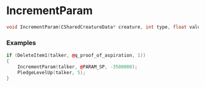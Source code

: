 # IncrementParam

```cpp - C++
void IncrementParam(CSharedCreatureData* creature, int type, float value);
```

### Examples
```cpp - C++
if (DeleteItem1(talker, @q_proof_of_aspiration, 1))
{
	IncrementParam(talker, @PARAM_SP, -3500000);
	PledgeLevelUp(talker, 5);
}
```
